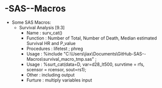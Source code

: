 -SAS--Macros
============

 - Some SAS Macros: 
   - Survival Analysis [9.3] 
     - Name       : surv_cat()
     - Function   : Number of Total, Number of Death, Median estimated Survival HR and P_value 
     - Procedures : lifetest ; phreg
     - Usage      : %include   "C:\Users\jiax\Documents\GitHub\-SAS--Macros\survival_macro_tmp.sas" ;
     - Usage      : %surt_cat(data=D, var=d28_lt500, survtime = rfs, scensor = rcensor, sout=rs1);
     - Other      : including output
     - Furture    : multiply variables input
